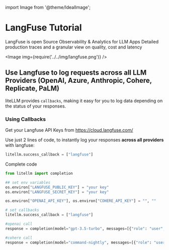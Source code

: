 import Image from '@theme/IdealImage';

# LangFuse Tutorial

LangFuse is open Source Observability & Analytics for LLM Apps
Detailed production traces and a granular view on quality, cost and latency

<Image img={require('../../img/langfuse.png')} />

## Use Langfuse to log requests across all LLM Providers (OpenAI, Azure, Anthropic, Cohere, Replicate, PaLM)
liteLLM provides `callbacks`, making it easy for you to log data depending on the status of your responses.

### Using Callbacks
Get your Langfuse API Keys from https://cloud.langfuse.com/

Use just 2 lines of code, to instantly log your responses **across all providers** with langfuse:

```python
litellm.success_callback = ["langfuse"]

```

Complete code

```python
from litellm import completion

## set env variables
os.environ["LANGFUSE_PUBLIC_KEY"] = "your key"
os.environ["LANGFUSE_SECRET_KEY"] = "your key"

os.environ["OPENAI_API_KEY"], os.environ["COHERE_API_KEY"] = "", ""

# set callbacks
litellm.success_callback = ["langfuse"]

#openai call
response = completion(model="gpt-3.5-turbo", messages=[{"role": "user", "content": "Hi 👋 - i'm openai"}])

#cohere call
response = completion(model="command-nightly", messages=[{"role": "user", "content": "Hi 👋 - i'm cohere"}])
```
